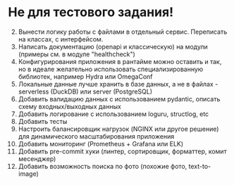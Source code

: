 # Не для тестового задания!

2. Вынести логику работы с файлами в отдельный сервис. Переписать на классах, с интерфейсом.
2. Написать документацию (openapi и классическую) на модули (примеры см. в модуле "healthcheck")
3. Конфигурирования приложения в рантайме можно оставить и так, но в идеале желательно использовать специализированную библиотек, например Hydra или OmegaConf
4. Локальные данные лучше хранить в базе данных, а не в файлах - serverless (DuckDB) или server (PostgreSQL)
5. Добавить валидацию данных с использованием pydantic, описать схему входных/выходных данных
6. Добавить логирование с использованием loguru, structlog, etc
7. Добавить тесты
8. Настроить балансировщик нагрузок (NGINX или другое решение) для динамического масштабирования приложения
9. Добавить мониторинг (Prometheus + Grafana или ELK)
10. Добавить pre-commit хуки (линтер, сортировщик, форматтер, комит месенджер)
11. Добавить возможность поиска по фото (похожие фото, text-to-image)
